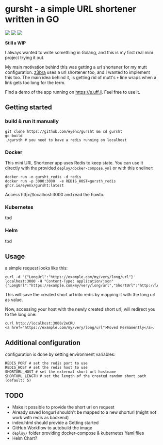 # gursht - a simple URL shortener written in GO

![](https://github.com/eyenx/gursht/workflows/golangci-lint/badge.svg)
![](https://github.com/eyenx/gursht/workflows/goreleaser/badge.svg)
![](https://github.com/eyenx/gursht/workflows/build-container-image/badge.svg)

**Still a WIP**

I always wanted to write something in Golang, and this is my first real mini project trying it out.

My main motivation behind this was getting a url shortener for my mutt configuration. [z3bra](http://z3bra.org) uses a url shortener too, and I wanted to implement this too. The main idea behind it, is getting rid of mutt's `+` line wraps when a link gets too long for the term.

Find a demo of the app running on https://s.uff.li. Feel free to use it.

## Getting started


### build & run it manually

```
git clone https://github.com/eyenx/gursht && cd gursht
go build 
./gursth # you need to have a redis running on localhost
```

### Docker 

This mini URL Shortener app uses Redis to keep state. You can use it directly with the provided `deploy/docker-compose.yml` or with this oneliner:

```
docker run -n gursht_redis -d redis
docker run -p 3000:3000  -e REDIS_HOST=gursth_redis ghcr.io/eyenx/gursht:latest
```

Access http://localhost:3000 and read the howto.


### Kubernetes

tbd

### Helm 

tbd

## Usage

a simple request looks like this:

```
curl -d '{"LongUrl":"https://example.com/my/very/long/url"}' localhost:3000 -H "Content-Type: application/json" 
{"LongUrl":"https://example.com/my/very/long/url","ShortUrl":"http://localhost/2eCRU"}% 
```

This will save the created short url into redis by mapping it with the long url as value.

Now, accessing your host with the newly created short url, will redirect you to the long one:

```
curl http://localhost:3000/2eCRU
<a href="https://example.com/my/very/long/url">Moved Permanently</a>.
```


## Additional configuration

configuration is done by setting environment variables:

```
REDIS_PORT # set the redis port to use
REDIS_HOST # set the redis host to use
SHORTURL_HOST # set the external short url hostname 
SHORTURL_LENGTH # set the length of the created random short path (default: 5)
```

## TODO

* Make it possible to provide the short url on request 
* Already saved longurl shouldn't be mapped to a new shorturl (might not work with redis as backend)
* index.html should provide a Getting started
* GitHub Workflow to autobuild the image
* `deploy/` folder providing docker-compose & kubernetes Yaml files
* Helm Chart?
